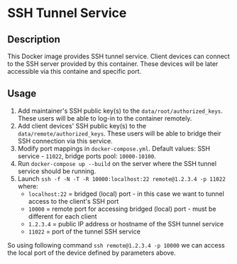 # SSH Tunnel Service

## Description

This Docker image provides SSH tunnel service. Client devices can connect to the SSH server provided by this container. These devices will be later accessible via this containe and specific port.

## Usage

1) Add maintainer's SSH public key(s) to the `data/root/authorized_keys`. These users will be able to log-in to the container remotely.
2) Add client devices' SSH public key(s) to the `data/remote/authorized_keys`. These users will be able to bridge their SSH connection via this service.
3) Modify port mappings in `docker-compose.yml`. Default values: SSH service - `11022`, bridge ports pool: `10000-10100`.
4) Run `docker-compose up --build` on the server where the SSH tunnel service should be running.
5) Launch `ssh -f -N -T -R 10000:localhost:22 remote@1.2.3.4 -p 11022` where:
   * `localhost:22` = bridged (local) port - in this case we want to tunnel access to the client's SSH port
   * `10000` = remote port for accessing bridged (local) port - must be different for each client
   * `1.2.3.4` = public IP address or hostname of the SSH tunnel service
   * `11022` = port of the tunnel SSH service

So using following command `ssh remote@1.2.3.4 -p 10000` we can access the local port of the device defined by parameters above.